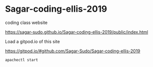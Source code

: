 # Sagar-coding-ellis-2019

coding class website

https://sagar-sudo.github.io/Sagar-coding-ellis-2019/public/index.html

Load a gitpod.io of this site

https://gitpod.io/#github.com/Sagar-Sudo/Sagar-coding-ellis-2019

```
apachectl start
